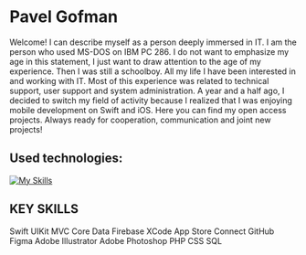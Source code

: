 # Pavel Gofman
Welcome! I can describe myself as a person deeply immersed in IT. I am the person who used MS-DOS on IBM PC 286. I do not want to emphasize my age in this statement, I just want to draw attention to the age of my experience. Then I was still a schoolboy. All my life I have been interested in and working with IT. Most of this experience was related to technical support, user support and system administration. A year and a half ago, I decided to switch my field of activity because I realized that I was enjoying mobile development on Swift and iOS. Here you can find my open access projects. Always ready for cooperation, communication and joint new projects!

## Used technologies:
[![My Skills](https://skillicons.dev/icons?i=apple,swift,firebase,ai,ps,github)](https://skillicons.dev)

## KEY SKILLS
Swift
UIKit
MVC
Core Data
Firebase
XCode
App Store Connect GitHub
Figma
Adobe Illustrator 
Adobe Photoshop 
PHP
CSS
SQL


<!--
**gofmanpe/gofmanpe** is a ✨ _special_ ✨ repository because its `README.md` (this file) appears on your GitHub profile.



Here are some ideas to get you started:

- 🔭 I’m currently working on ...
- 🌱 I’m currently learning ...
- 👯 I’m looking to collaborate on ...
- 🤔 I’m looking for help with ...
- 💬 Ask me about ...
- 📫 How to reach me: ...
- 😄 Pronouns: ...
- ⚡ Fun fact: ...
-->

